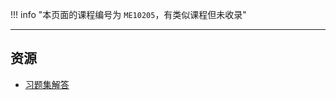 !!! info "本页面的课程编号为 `ME10205`，有类似课程但未收录"

---

## 资源  
- [习题集解答](https://api.ecylt.top/v1/lanzou_link?url=https://cqu-openlib.lanzout.com/iVLDA22tlxkd&type=down)  